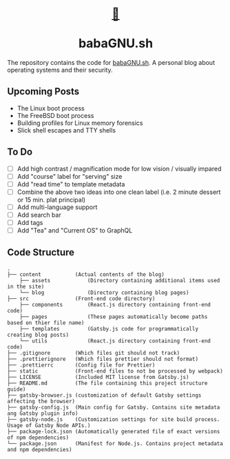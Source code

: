 <meta charset="UTF-8">
<h1 align="center">
	<a href="https://www.babagnu.sh" role="image" aria-label="eggplant">🍆<br /><br /></a>
  	babaGNU.sh
</h1>

The repository contains the code for [babaGNU.sh](https://babagnu.sh). A personal blog about operating systems and their security.


## Upcoming Posts

- The Linux boot process
- The FreeBSD boot process
- Building profiles for Linux memory forensics
- Slick shell escapes and TTY shells

## To Do

- [ ] Add high contrast / magnification mode for low vision / visually impared
- [ ] Add "course" label for "serving" size
- [ ] Add "read time" to template metadata
- [ ] Combine the above two ideas into one clean label (i.e. 2 minute dessert or 15 min. plat principal)
- [ ] Add multi-language support
- [ ] Add search bar
- [ ] Add tags
- [ ] Add "Tea" and "Current OS" to GraphQL

## Code Structure

    .
    ├── content           (Actual contents of the blog)
        ├── assets            (Directory containing additional items used in the site)
        └── blog              (Directory containing blog pages)
    ├── src               (Front-end code directory)
        ├── components        (React.js directory containing front-end code)
        ├── pages             (These pages automatically become paths based on thier file name)
        ├── templates         (Gatsby.js code for programmatically creating blog posts)
        └── utils             (React.js directory containing front-end code)
    ├── .gitignore        (Which files git should not track)
    ├── .prettierignore   (Which files prettier should not format)
    ├── .prettierrc       (Config file for Prettier)
    ├── static            (Front-end files to not be processed by webpack)
    ├── LICENSE           (Included MIT license from Gatsby.js)
    ├── README.md         (The file containing this project structure guide)
    ├── gatsby-browser.js (customization of default Gatsby settings affecting the browser)
    ├── gatsby-config.js  (Main config for Gatsby. Contains site metadata ang Gatsby plugin info)
    ├── gatsby-node.js    (Customization settings for site build process. Usage of Gatsby Node APIs.)
    ├── package-lock.json (Automatically generated file of exact versions of npm dependencies)
    └── package.json      (Manifest for Node.js. Contains project metadata and npm dependencies)
     